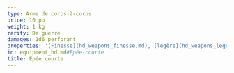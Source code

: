 ```yaml
---
type: Arme de corps-à-corps
price: 10 po
weight: 1 kg
rarity: De guerre
damages: 1d6 perforant
properties: '[Finesse](hd_weapons_finesse.md), [légère](hd_weapons_legere.md)'
id: equipment_hd.md#Épée-courte
title: Épée courte
---
```


